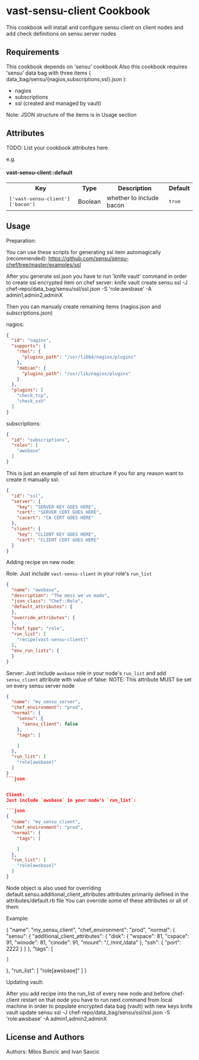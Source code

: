 vast-sensu-client Cookbook
===================
This cookbook will install and configure sensu client on client nodes and add check definitions on sensu server nodes 


Requirements
------------
This cookbook depends on 'sensu' cookbook
Also this cookbook requires 'sensu' data bag with three items ( data_bag/sensu/{nagios,subscriptions,ssl}.json ):
  - nagios
  - subscriptions
  - ssl (created and managed by vault)

Note: JSON structure of the items is in Usage section


Attributes
----------
TODO: List your cookbook attributes here.

e.g.
#### vast-sensu-client::default
<table>
  <tr>
    <th>Key</th>
    <th>Type</th>
    <th>Description</th>
    <th>Default</th>
  </tr>
  <tr>
    <td><tt>['vast-sensu-client']['bacon']</tt></td>
    <td>Boolean</td>
    <td>whether to include bacon</td>
    <td><tt>true</tt></td>
  </tr>
</table>


Usage
-----

Preparation:

You can use these scripts for generating ssl item automagically (recommended):
https://github.com/sensu/sensu-chef/tree/master/examples/ssl

After you generate ssl.json you have to run 'knife vault' command in order to create ssl encrypted item on chef server:
knife vault create sensu ssl -J chef-repo/data_bag/sensu/ssl/ssl.json -S 'role:awsbase' -A admin1,admin2,adminX

Then you can manualy create remaining items (nagios.json and subscriptions.json)

nagios:

```json
{
  "id": "nagios",
  "supports": {
    "rhel": {
      "plugins_path": "/usr/lib64/nagios/plugins"
    },
    "debian": {
      "plugins_path": "/usr/lib/nagios/plugins"
    }
  },
  "plugins": [
    "check_tcp",
    "check_ssh"
  ]
}
```


subscriptions:

```json
{
  "id": "subscriptions",
  "roles": [
    "awsbase"
  ]
}
```


This is just an example of ssl item structure if you for any reason want to create it manually
ssl:

```json
{
  "id": "ssl",
  "server": {
    "key": "SERVER KEY GOES HERE",
    "cert": "SERVER CERT GOES HERE",
    "cacert": "CA CERT GOES HERE"
  },
  "client": {
    "key": "CLIENT KEY GOES HERE",
    "cert": "CLIENT CERT GOES HERE"
  }
}
```


Adding recipe on new node:

Role:
Just include `vast-sensu-client` in your role's `run_list`

```json
{
  "name": "awsbase",
  "description": "The mess we've made",
  "json_class": "Chef::Role",
  "default_attributes": {
  },
  "override_attributes": {
  },
  "chef_type": "role",
  "run_list": [
    "recipe[vast-sensu-client]"
  ],
  "env_run_lists": {
  }
}
```


Server:
Just include `awsbase` role in your node's `run_list` and add `sensu_client` attribute with value of false:
NOTE: This attribute MUST be set on every sensu server node

```json
{
  "name": "my_sensu_server",
  "chef_environment": "prod",
  "normal": {
    "sensu": {
      "sensu_client": false
    },
    "tags": [

    ]
  },
  "run_list": [
    "role[awsbase]"
  ]
}
```json


Client:
Just include `awsbase` in your node's `run_list`:

```json
{
  "name": "my_sensu_client",
  "chef_environment": "prod",
  "normal": {
    "tags": [

    ]
  },
  "run_list": [
    "role[awsbase]"
  ]
}
```

Node object is also used for overriding default.sensu.additional_client_attributes attributes primarily defined in the attributes/default.rb file
You can override some of these attributes or all of them

Example:

{
  "name": "my_sensu_client",
  "chef_environment": "prod",
  "normal": {
    "sensu": {
      "additional_client_attributes": {
        "disk": {
          "wspace": 81,
          "cspace": 91,
          "winode": 81,
          "cinode": 91,
          "mount": "/$,/mnt$,/data"
        },
        "ssh": {
          "port": 2222
        }
      }
    },
    "tags": [

    ]
  },
  "run_list": [
    "role[awsbase]"
  ]
} 


Updating vault:

After you add recipe into the run_list of every new node and before chef-client restart on that node you have to run next command from local machine in order to populate encrypted data bag (vault) with new keys 
knife vault update sensu ssl -J chef-repo/data_bag/sensu/ssl/ssl.json -S 'role:awsbase' -A admin1,admin2,adminX


License and Authors
-------------------
Authors: Milos Buncic and Ivan Savcic

